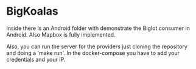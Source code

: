 # BigKoalas

Inside there is an Android folder with demonstrate the BigIot consumer in Android. Also Mapbox is fully implemented.

Also, you can run the server for the providers just cloning the repository and doing a 'make run'. In the docker-compose you have to add your credentials and your IP.
